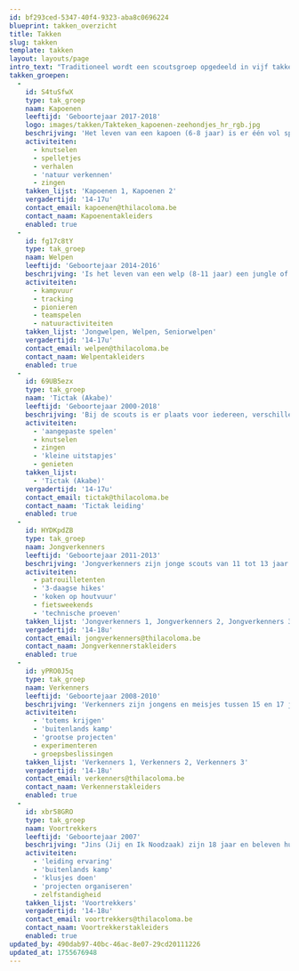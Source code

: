 ```yaml
---
id: bf293ced-5347-40f4-9323-aba8c0696224
blueprint: takken_overzicht
title: Takken
slug: takken
template: takken
layout: layouts/page
intro_text: "Traditioneel wordt een scoutsgroep opgedeeld in vijf takken: kapoenen, welpen, jongverkenners, verkenners en voortrekkers (ook wel JIN's genoemd). Omdat Thila Coloma zo'n grote groep is, zijn er meerdere takken van elk. Er zijn twee kapoenen-takken, drie welpen-takken, drie jongverkenner-takken en drie verkenner-takken. Enkel de welpen worden per leeftijd verdeeld in 'jongwelpen', 'welpen' en 'seniorwelpen'. Dan is er ook nog een Akabe-tak, bij ons de Tictak. Dit geeft een totaal van 13 takken."
takken_groepen:
  -
    id: S4tuSfwX
    type: tak_groep
    naam: Kapoenen
    leeftijd: 'Geboortejaar 2017-2018'
    logo: images/takken/Takteken_kapoenen-zeehondjes_hr_rgb.jpg
    beschrijving: 'Het leven van een kapoen (6-8 jaar) is er één vol spel, fantasie, creativiteit en expressie. Spelenderwijs en ongedwongen ontdekken we samen met hen de wereld. De leiding gaat hierbij uit van het kind zelf, van wat hen boeit en aanspreekt. Het hoogtepunt in een kapoenenleven? Voor de eerste keer op kamp! Bij TC zijn de kapoenen in twee takken gesplitst: kapoenen 1 en kapoenen 2, dit is echter geen opdeling op leeftijd. Als kapoen blijf je dus 2 jaar in dezelfde tak zitten.'
    activiteiten:
      - knutselen
      - spelletjes
      - verhalen
      - 'natuur verkennen'
      - zingen
    takken_lijst: 'Kapoenen 1, Kapoenen 2'
    vergadertijd: '14-17u'
    contact_email: kapoenen@thilacoloma.be
    contact_naam: Kapoenentakleiders
    enabled: true
  -
    id: fg17c8tY
    type: tak_groep
    naam: Welpen
    leeftijd: 'Geboortejaar 2014-2016'
    beschrijving: 'Is het leven van een welp (8-11 jaar) een jungle of een speeltuin? Welpen beleven op de scouts hun grootste avonturen. In bomen klimmen, kampen bouwen, vuil worden en 10 dagen kamp! Hier leren om samen plezier te maken in groep staat centraal bij de welpen. In TC is de welpentak speciaal: ze is namelijk in 3 verschillende takken verdeeld op basis van leeftijd. Kinderen uit het 3de leerjaar zitten bij de Jongwelpen, kinderen uit het 4de leerjaar zitten bij de Welpen en kinderen uit het 5de leerjaar zitten bij de Seniorwelpen.'
    activiteiten:
      - kampvuur
      - tracking
      - pionieren
      - teamspelen
      - natuuractiviteiten
    takken_lijst: 'Jongwelpen, Welpen, Seniorwelpen'
    vergadertijd: '14-17u'
    contact_email: welpen@thilacoloma.be
    contact_naam: Welpentakleiders
    enabled: true
  -
    id: 69UB5ezx
    type: tak_groep
    naam: 'Tictak (Akabe)'
    leeftijd: 'Geboortejaar 2000-2018'
    beschrijving: 'Bij de scouts is er plaats voor iedereen, verschillen zien we als een plus. Scouting is nagenoeg de enige jeugdbeweging met een aanbod voor kinderen en jongeren met een handicap. In TC noemen we de Akabe-groep de Tictak, dat staat voor Thila Coloma Tak Akabe. De Tictak werd opgericht in 1997. We streven ernaar dezelfde scoutsactiviteiten te organiseren als voor kinderen zonder beperking: pleinspelen, tochtjes, slapen in tenten zijn ons niet vreemd.'
    activiteiten:
      - 'aangepaste spelen'
      - knutselen
      - zingen
      - 'kleine uitstapjes'
      - genieten
    takken_lijst:
      - 'Tictak (Akabe)'
    vergadertijd: '14-17u'
    contact_email: tictak@thilacoloma.be
    contact_naam: 'Tictak leiding'
    enabled: true
  -
    id: HYDKpdZB
    type: tak_groep
    naam: Jongverkenners
    leeftijd: 'Geboortejaar 2011-2013'
    beschrijving: 'Jongverkenners zijn jonge scouts van 11 tot 13 jaar. Ze zijn niet bang van een beetje avontuur en om reeds zelf de handen uit de mouwen te steken. Jongverkenners slapen in patrouilletenten, stappen een 3-daagse met rugzak, koken zelf op een houtvuur, gaan met de fiets op weekend... Ze leren samenwerken, verkennen en ondernemen, engagement tonen, samen overleggen en zich voor anderen in te zetten. Zo ontdekken ze stilaan wat scouting echt inhoudt, ze zeggen hun belofte met trots en leren dat scouting ook niet stopt wanneer de vergadering afgelopen is... In TC hebben we 3 JV-takken met ongeveer 35 leden.'
    activiteiten:
      - patrouilletenten
      - '3-daagse hikes'
      - 'koken op houtvuur'
      - fietsweekends
      - 'technische proeven'
    takken_lijst: 'Jongverkenners 1, Jongverkenners 2, Jongverkenners 3'
    vergadertijd: '14-18u'
    contact_email: jongverkenners@thilacoloma.be
    contact_naam: Jongverkennerstakleiders
    enabled: true
  -
    id: yPRO0J5q
    type: tak_groep
    naam: Verkenners
    leeftijd: 'Geboortejaar 2008-2010'
    beschrijving: 'Verkenners zijn jongens en meisjes tussen 15 en 17 jaar. Verkenners bieden we alle kansen om te bewijzen wat ze in hun mars hebben. Er is ruimte om te experimenteren en mee te beslissen. Grootse projecten kleuren hun scoutsdag, maar gewoon gezellig samen zijn hoort er ook bij. Deze pubers hebben veel in hun mars, maar soms durven ze al eens een grote mond opzetten. Ze zijn op zoek naar zichzelf, een ontdekkingsreis die ze op deze leeftijd volop beleven. Bij TC maken Verkenners unieke momenten mee; ze krijgen hun totem, gaan voor het eerst op buitenlands kamp... We hebben 3 Verkennergroepen met elk ongeveer 30 leden.'
    activiteiten:
      - 'totems krijgen'
      - 'buitenlands kamp'
      - 'grootse projecten'
      - experimenteren
      - groepsbeslissingen
    takken_lijst: 'Verkenners 1, Verkenners 2, Verkenners 3'
    vergadertijd: '14-18u'
    contact_email: verkenners@thilacoloma.be
    contact_naam: Verkennerstakleiders
    enabled: true
  -
    id: xbr58GRO
    type: tak_groep
    naam: Voortrekkers
    leeftijd: 'Geboortejaar 2007'
    beschrijving: "Jins (Jij en Ik Noodzaak) zijn 18 jaar en beleven hun laatste scoutsjaar als 'kindje', voor ze leiding worden. In TC gebruiken we de oude benaming voor Jins: Voortrekkers. De Vt's zijn zoekers. Met open ogen en een grote gulzigheid staan ze in het leven. Keuzes zijn er bij de vleet: pedagogie of informatica, Leuven of Gent, scouting of basket. Vt's proberen hun eigen doelen en verwachtingen te realiseren en genieten dan ook van de vrijheid en de zelfstandigheid die ze in hun tak krijgen. Bij TC staan de Vt's een keer per maand bij een andere tak in leiding, om al eens van het leiding-zijn te kunnen proeven. Ook op binnenlands kamp in augustus staan ze een heel kamp in leiding bij de tak van hun keuze. In juli gaan de Vt's op hun eigen buitenlands kamp."
    activiteiten:
      - 'leiding ervaring'
      - 'buitenlands kamp'
      - 'klusjes doen'
      - 'projecten organiseren'
      - zelfstandigheid
    takken_lijst: 'Voortrekkers'
    vergadertijd: '14-18u'
    contact_email: voortrekkers@thilacoloma.be
    contact_naam: Voortrekkerstakleiders
    enabled: true
updated_by: 490dab97-40bc-46ac-8e07-29cd20111226
updated_at: 1755676948
---
```


